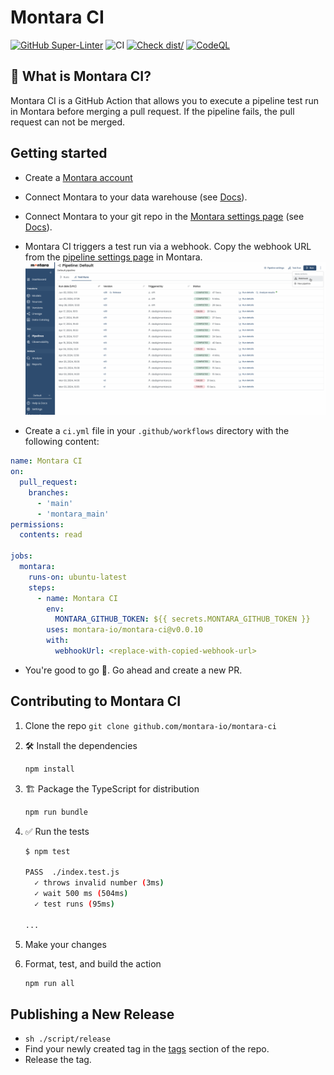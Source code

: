 # Montara CI

[![GitHub Super-Linter](https://github.com/actions/typescript-action/actions/workflows/linter.yml/badge.svg)](https://github.com/super-linter/super-linter)
![CI](https://github.com/actions/typescript-action/actions/workflows/ci.yml/badge.svg)
[![Check dist/](https://github.com/actions/typescript-action/actions/workflows/check-dist.yml/badge.svg)](https://github.com/actions/typescript-action/actions/workflows/check-dist.yml)
[![CodeQL](https://github.com/actions/typescript-action/actions/workflows/codeql-analysis.yml/badge.svg)](https://github.com/actions/typescript-action/actions/workflows/codeql-analysis.yml)

## 🤔 What is Montara CI?

Montara CI is a GitHub Action that allows you to execute a pipeline test run in
Montara before merging a pull request. If the pipeline fails, the pull request
can not be merged.

## Getting started

- Create a [Montara account](https://app.montara.io)

- Connect Montara to your data warehouse (see
  [Docs](https://app.montara.io/docs/docs/Settings/#warehouse-connection)).

- Connect Montara to your git repo in the
  [Montara settings page](https://app.montara.io/app/settings?selectedSettingsTab=2)
  (see
  [Docs](https://app.montara.io/docs/docs/Settings/Integrations/dbt/GitHubRepo/)).

- Montara CI triggers a test run via a webhook. Copy the webhook URL from the
  [pipeline settings page](https://app.montara.io/app/pipelines) in Montara.
  ![Webhook url](./images/MCI%20webhook.gif)

- Create a `ci.yml` file in your `.github/workflows` directory with the
  following content:

```yaml
name: Montara CI
on:
  pull_request:
    branches:
      - 'main'
      - 'montara_main'
permissions:
  contents: read

jobs:
  montara:
    runs-on: ubuntu-latest
    steps:
      - name: Montara CI
        env:
          MONTARA_GITHUB_TOKEN: ${{ secrets.MONTARA_GITHUB_TOKEN }}
        uses: montara-io/montara-ci@v0.0.10
        with:
          webhookUrl: <replace-with-copied-webhook-url>
```

- You're good to go 🚀. Go ahead and create a new PR.

## Contributing to Montara CI

1. Clone the repo `git clone github.com/montara-io/montara-ci`

1. :hammer_and_wrench: Install the dependencies

   ```bash
   npm install
   ```

1. :building_construction: Package the TypeScript for distribution

   ```bash
   npm run bundle
   ```

1. :white_check_mark: Run the tests

   ```bash
   $ npm test

   PASS  ./index.test.js
     ✓ throws invalid number (3ms)
     ✓ wait 500 ms (504ms)
     ✓ test runs (95ms)

   ...
   ```

1. Make your changes
1. Format, test, and build the action

   ```bash
   npm run all
   ```

## Publishing a New Release

- `sh ./script/release`
- Find your newly created tag in the [tags](https://github.com/montara-io/montara-ci/tags) section of the repo.
- Release the tag.
